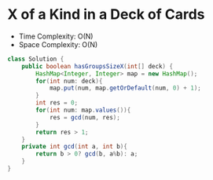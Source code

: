 # X of a Kind in a Deck of Cards

- Time Complexity: O(N)
- Space Complexity: O(N)

```java
class Solution {
    public boolean hasGroupsSizeX(int[] deck) {
        HashMap<Integer, Integer> map = new HashMap();
        for(int num: deck){
            map.put(num, map.getOrDefault(num, 0) + 1);
        }
        int res = 0;
        for(int num: map.values()){
            res = gcd(num, res);
        }
        return res > 1;
    }
    private int gcd(int a, int b){
        return b > 0? gcd(b, a%b): a;
    }
}
```
